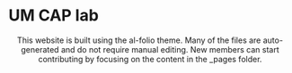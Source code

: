 # UM CAP lab

<div align="center">

This website is built using the al-folio theme. Many of the files are auto-generated and do not require manual editing. New members can start contributing by focusing on the content in the _pages folder.